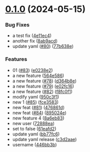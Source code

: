 # [0.1.0](https://github.com/frtibble/test-repo/compare/v2.6.0...v0.1.0) (2024-05-15)


### Bug Fixes

* a test fix ([4e11ec4](https://github.com/frtibble/test-repo/commit/4e11ec4cc57144c2f82c9f643b55848592175b45))
* another fix ([8ab9acd](https://github.com/frtibble/test-repo/commit/8ab9acd2daa01731e96ab303bdbf209d1e0167c2))
* update yaml ([#80](https://github.com/frtibble/test-repo/issues/80)) ([77b638e](https://github.com/frtibble/test-repo/commit/77b638e1db4a6c6e6dd1832bf82442a82a68e17d))


### Features

* 01 ([#83](https://github.com/frtibble/test-repo/issues/83)) ([e0238e2](https://github.com/frtibble/test-repo/commit/e0238e2639f8ef3236a07d7874705205c3580101))
* a new feature ([564e586](https://github.com/frtibble/test-repo/commit/564e586177134c50464e5be153d3c0faa7fc2f6c))
* a new feature ([#78](https://github.com/frtibble/test-repo/issues/78)) ([d364b8e](https://github.com/frtibble/test-repo/commit/d364b8e5c6f19c423b060ad369bfa6335c619d56))
* a new feature ([#79](https://github.com/frtibble/test-repo/issues/79)) ([e02fc16](https://github.com/frtibble/test-repo/commit/e02fc166c91b6b4b6b8e103f2f0331bdee259e6c))
* a new feature ([#82](https://github.com/frtibble/test-repo/issues/82)) ([f8fc0f1](https://github.com/frtibble/test-repo/commit/f8fc0f1ac5f0dc187de7af650207dbde20f4553a))
* modify yaml ([950c3f1](https://github.com/frtibble/test-repo/commit/950c3f1ee3960fd0120033a5d43070ad2cf54978))
* new 1 ([#85](https://github.com/frtibble/test-repo/issues/85)) ([fce3583](https://github.com/frtibble/test-repo/commit/fce35839f6b5118dd80494c88687c138901619ac))
* new feat ([#81](https://github.com/frtibble/test-repo/issues/81)) ([476861d](https://github.com/frtibble/test-repo/commit/476861de8c0f3b887145e8a987882c6d04927419))
* new feat ([#84](https://github.com/frtibble/test-repo/issues/84)) ([895024e](https://github.com/frtibble/test-repo/commit/895024e89d5abb5db842223bb6e4fe6d1d078d4f))
* new feature 4 ([8a6eb83](https://github.com/frtibble/test-repo/commit/8a6eb83a2a42d5d1fe83b888dedc1de18d83424a))
* new user ([72888ea](https://github.com/frtibble/test-repo/commit/72888ea2e9bf9e83d45d6676705f1f6e3247be2c))
* set to false ([61eafd2](https://github.com/frtibble/test-repo/commit/61eafd2565c39f612dbb9dc0be780c994be25101))
* update yaml ([bb77fc6](https://github.com/frtibble/test-repo/commit/bb77fc64842f2e7a2ed2d7573218121ee7550fcb))
* update yaml release ([c3d2aae](https://github.com/frtibble/test-repo/commit/c3d2aae64e0b0b8bb326a12336e27e558bbc9f1f))
* username ([446bb3b](https://github.com/frtibble/test-repo/commit/446bb3b506626b7f1c62bb12ef70b453954c4c98))



